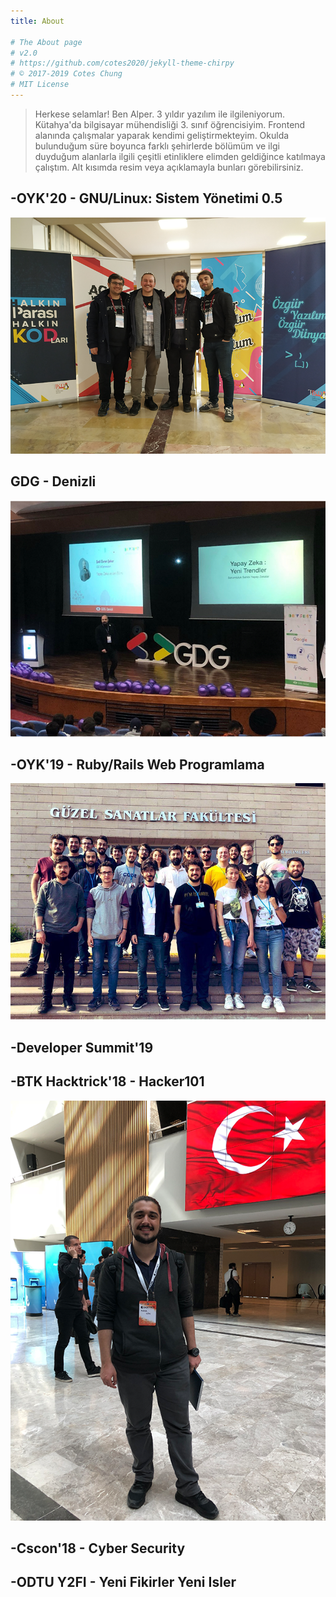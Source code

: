 ```yaml
---
title: About

# The About page
# v2.0
# https://github.com/cotes2020/jekyll-theme-chirpy
# © 2017-2019 Cotes Chung
# MIT License
---
```


> Herkese selamlar! Ben Alper. 3 yıldır yazılım ile ilgileniyorum. Kütahya'da bilgisayar mühendisliği 3. sınıf öğrencisiyim. Frontend alanında çalışmalar yaparak kendimi geliştirmekteyim. Okulda bulunduğum süre boyunca farklı şehirlerde bölümüm ve ilgi duyduğum alanlarla ilgili çeşitli etinliklere elimden geldiğince katılmaya çalıştım. Alt kısımda resim veya açıklamayla bunları görebilirsiniz.







## -OYK'20 - GNU/Linux: Sistem Yönetimi 0.5
![](/assets/img/sample/oykis.png)
## GDG - Denizli
![](/assets/img/sample/gdgdenizli.png)
## -OYK'19 - Ruby/Rails Web Programlama
![](/assets/img/sample/oykyaz.png)
## -Developer Summit'19
## -BTK Hacktrick'18 - Hacker101
![](/assets/img/sample/btk.png)
## -Cscon'18 - Cyber Security
## -ODTU Y2FI - Yeni Fikirler Yeni Isler
